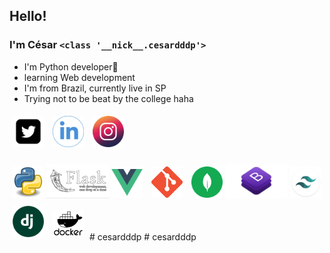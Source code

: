 <style>
    .logo{
        max-width:50px;
        margin:5px;
    }
    .logob{
        max-width:100px;
        margin: 4px -5px;
   }
</style>

## __Hello!__  
### I'm César `<class '__nick__.cesardddp'>`   

- I'm Python developer🐍
- learning Web development  
- I'm from Brazil, currently live in SP 
- Trying not to be beat by the college haha    

[<img src="./img/twitter-square-logo.png" style="max-width:50px;margin:5px;" />](https://twitter.com/cesardddp)
[<img src="./img/linkedin-icon.png" style="max-width:50px;margin:5px;" />](https://www.linkedin.com/in/c%C3%A9sar-m-oliveira-657a66159/)
[<img src = "./img/instagram-logo.png" style="max-width:50px;margin:5px;">](https://www.instagram.com/cesardddp/)


<img style="max-width:50px;margin:5px;" src ="./img/python.png"/>
<img style="max-width:100px;margin: 4px -5px;" src ="./img/flask.png"/>
<img style="max-width:50px;margin:5px;" src ="./img/vue.svg"/>
<img style="max-width:50px;margin:5px;" src ="./img/git.png"/>
<img style="max-width:50px;margin:5px;" src ="./img/mongodb.svg"/>
<img style="max-width:100px;margin: 4px -5px;" src ="./img/bootstrap.png"/>
<img style="max-width:50px;margin:5px;" src ="./img/tailwind css.png"/>
<img style="max-width:50px;margin:5px;" src ="./img/django.png"/>
<img style="max-width:50px;margin:5px;" src ="./img/docker.png"/>
#   c e s a r d d d p 
 
 # cesardddp
